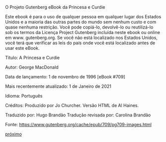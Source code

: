 O Projeto Gutenberg eBook da Princesa e Curdie

Este ebook é para o uso de qualquer pessoa em qualquer lugar dos Estados Unidos e a maioria das outras partes do mundo sem nenhum custo e com quase nenhuma restrição. Você pode copiá-lo, devolvê-lo ou reutilizá-lo sob os termos da Licença Project Gutenberg incluída neste ebook ou online em www. gutenberg.org. Se você não está localizado nos Estados Unidos, você terá que verificar as leis do país onde você está localizado antes de usar este eBook.

Título: A Princesa e Curdie

Autor: George MacDonald

Data de lançamento: 1 de novembro de 1996 [eBook #709]

Mais recentemente atualizado: 1 de Janeiro de 2021

Idioma: Português

Créditos: Produzido por Jo Churcher. Versão HTML de Al Haines.

Traduzido por: Hugo Brandão
Tradução revisada por: Carolina Brandão

Fonte: https://www.gutenberg.org/cache/epub/709/pg709-images.html

[próximo](./chapter-1.md)